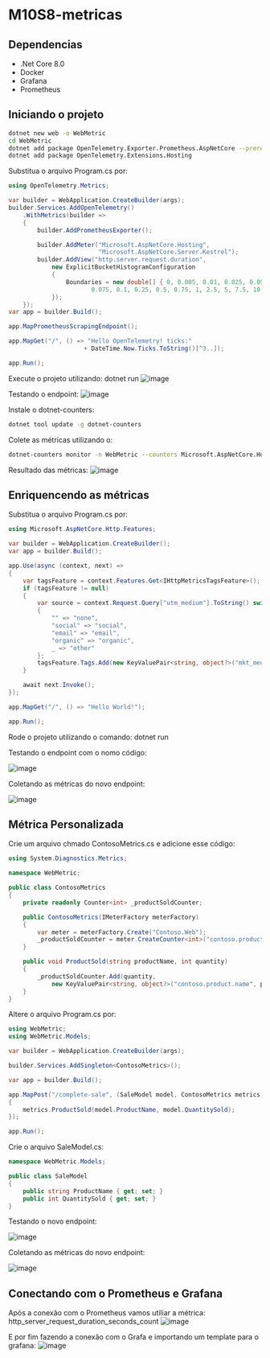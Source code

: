 # M10S8-metricas

## Dependencias
- .Net Core 8.0
- Docker
- Grafana
- Prometheus


## Iniciando o projeto

```bash
dotnet new web -o WebMetric
cd WebMetric
dotnet add package OpenTelemetry.Exporter.Prometheus.AspNetCore --prerelease
dotnet add package OpenTelemetry.Extensions.Hosting
```
Substitua o arquivo Program.cs por:

```csharp
using OpenTelemetry.Metrics;

var builder = WebApplication.CreateBuilder(args);
builder.Services.AddOpenTelemetry()
    .WithMetrics(builder =>
    {
        builder.AddPrometheusExporter();

        builder.AddMeter("Microsoft.AspNetCore.Hosting",
                         "Microsoft.AspNetCore.Server.Kestrel");
        builder.AddView("http.server.request.duration",
            new ExplicitBucketHistogramConfiguration
            {
                Boundaries = new double[] { 0, 0.005, 0.01, 0.025, 0.05,
                       0.075, 0.1, 0.25, 0.5, 0.75, 1, 2.5, 5, 7.5, 10 }
            });
    });
var app = builder.Build();

app.MapPrometheusScrapingEndpoint();

app.MapGet("/", () => "Hello OpenTelemetry! ticks:"
                     + DateTime.Now.Ticks.ToString()[^3..]);

app.Run();
```

Execute o projeto utilizando: dotnet run
![image](./images/image1.png)

Testando o endpoint:
![image](./images/image2.png)

Instale o dotnet-counters:

```bash
dotnet tool update -g dotnet-counters
```

Colete as métricas utilizando o:
```bash
dotnet-counters monitor -n WebMetric --counters Microsoft.AspNetCore.Hosting
```
Resultado das métricas:
![image](./images/image3.png)

## Enriquencendo as métricas

Substitua o arquivo Program.cs por:
```csharp
using Microsoft.AspNetCore.Http.Features;

var builder = WebApplication.CreateBuilder();
var app = builder.Build();

app.Use(async (context, next) =>
{
    var tagsFeature = context.Features.Get<IHttpMetricsTagsFeature>();
    if (tagsFeature != null)
    {
        var source = context.Request.Query["utm_medium"].ToString() switch
        {
            "" => "none",
            "social" => "social",
            "email" => "email",
            "organic" => "organic",
            _ => "other"
        };
        tagsFeature.Tags.Add(new KeyValuePair<string, object?>("mkt_medium", source));
    }

    await next.Invoke();
});

app.MapGet("/", () => "Hello World!");

app.Run();
```
Rode o projeto utilizando o comando: dotnet run

Testando o endpoint com o nomo código:

![image](./images/image4.png)

Coletando as métricas do novo endpoint:

![image](./images/image5.png)

## Métrica Personalizada

Crie um arquivo chmado ContosoMetrics.cs e adicione esse código:
```csharp
using System.Diagnostics.Metrics;

namespace WebMetric;

public class ContosoMetrics
{
    private readonly Counter<int> _productSoldCounter;

    public ContosoMetrics(IMeterFactory meterFactory)
    {
        var meter = meterFactory.Create("Contoso.Web");
        _productSoldCounter = meter.CreateCounter<int>("contoso.product.sold");
    }

    public void ProductSold(string productName, int quantity)
    {
        _productSoldCounter.Add(quantity,
            new KeyValuePair<string, object?>("contoso.product.name", productName));
    }
}
```

Altere o arquivo Program.cs por:
```csharp
using WebMetric;
using WebMetric.Models;

var builder = WebApplication.CreateBuilder(args);

builder.Services.AddSingleton<ContosoMetrics>();

var app = builder.Build();

app.MapPost("/complete-sale", (SaleModel model, ContosoMetrics metrics) =>
{
    metrics.ProductSold(model.ProductName, model.QuantitySold);
});

app.Run();
```

Crie o arquivo SaleModel.cs:
```csharp
namespace WebMetric.Models;

public class SaleModel
{
    public string ProductName { get; set; }
    public int QuantitySold { get; set; }
}
```

Testando o novo endpoint:

![image](./images/image6.png)

Coletando as métricas do novo endpoint:

![image](./images/image7.png)

## Conectando com o Prometheus e Grafana

Após a conexão com o Prometheus vamos utiliar a métrica: http_server_request_duration_seconds_count
![image](./images/image8.png)

E por fim fazendo a conexão com o Grafa e importando um template para o grafana:
![image](./images/image10.png)
